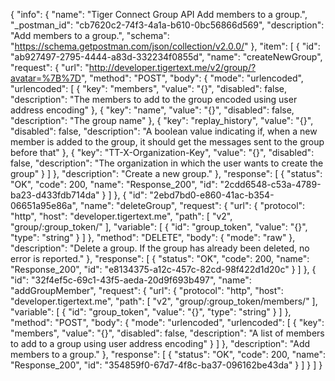 {
  "info": {
    "name": "Tiger Connect Group API Add members to a group.",
    "_postman_id": "cb7620c2-74f3-4a1a-b610-0bc56866d569",
    "description": "Add members to a group.",
    "schema": "https://schema.getpostman.com/json/collection/v2.0.0/"
  },
  "item": [
    {
      "id": "ab927497-2795-4444-a83d-332234f0855d",
      "name": "createNewGroup",
      "request": {
        "url": "http://developer.tigertext.me/v2/group/?avatar=%7B%7D",
        "method": "POST",
        "body": {
          "mode": "urlencoded",
          "urlencoded": [
            {
              "key": "members",
              "value": "{}",
              "disabled": false,
              "description": "The members to add to the group encoded using user address encoding"
            },
            {
              "key": "name",
              "value": "{}",
              "disabled": false,
              "description": "The group name"
            },
            {
              "key": "replay_history",
              "value": "{}",
              "disabled": false,
              "description": "A boolean value indicating if, when a new member is added to the group, it should get the messages sent to the group before that"
            },
            {
              "key": "TT-X-Organization-Key",
              "value": "{}",
              "disabled": false,
              "description": "The organization in which the user wants to create the group"
            }
          ]
        },
        "description": "Create a new group."
      },
      "response": [
        {
          "status": "OK",
          "code": 200,
          "name": "Response_200",
          "id": "2cdd6548-c53a-4789-ba23-d433fdb714da"
        }
      ]
    },
    {
      "id": "2ebd7bd0-e860-41ac-b354-06651a95e86a",
      "name": "deleteGroup",
      "request": {
        "url": {
          "protocol": "http",
          "host": "developer.tigertext.me",
          "path": [
            "v2",
            "group/:group_token/"
          ],
          "variable": [
            {
              "id": "group_token",
              "value": "{}",
              "type": "string"
            }
          ]
        },
        "method": "DELETE",
        "body": {
          "mode": "raw"
        },
        "description": "Delete a group. If the group has already been deleted, no error is reported."
      },
      "response": [
        {
          "status": "OK",
          "code": 200,
          "name": "Response_200",
          "id": "e8134375-a12c-457c-82cd-98f422d1d20c"
        }
      ]
    },
    {
      "id": "32f4ef5c-69c1-43f5-aeda-20d9f693b497",
      "name": "addGroupMember",
      "request": {
        "url": {
          "protocol": "http",
          "host": "developer.tigertext.me",
          "path": [
            "v2",
            "group/:group_token/members/"
          ],
          "variable": [
            {
              "id": "group_token",
              "value": "{}",
              "type": "string"
            }
          ]
        },
        "method": "POST",
        "body": {
          "mode": "urlencoded",
          "urlencoded": [
            {
              "key": "members",
              "value": "{}",
              "disabled": false,
              "description": "A list of members to add to a group using user address encoding"
            }
          ]
        },
        "description": "Add members to a group."
      },
      "response": [
        {
          "status": "OK",
          "code": 200,
          "name": "Response_200",
          "id": "354859f0-67d7-4f8c-ba37-096162be43da"
        }
      ]
    }
  ]
}